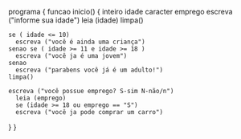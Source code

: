 programa {
  funcao inicio() {
    inteiro idade
    caracter emprego
    escreva ("informe sua idade")
    leia (idade)
    limpa()

    se ( idade <= 10)
      escreva ("você é ainda uma criança")  
    senao se ( idade >= 11 e idade >= 18 )
      escreva ("você ja é uma jovem")
    senao
      escreva ("parabens você já é um adulto!")
    limpa()

    escreva ("você possue emprego? S-sim N-não/n")
      leia (emprego)
      se (idade >= 18 ou emprego == "S")
      escreva ("você ja pode comprar um carro")





  }
}
